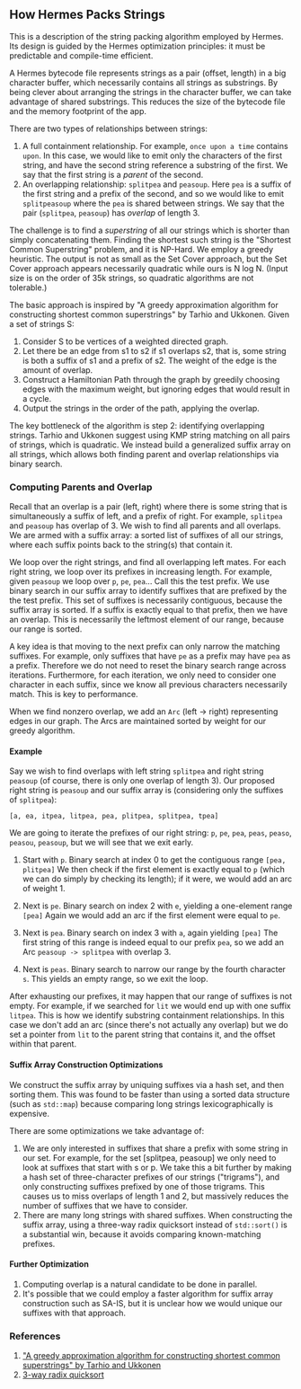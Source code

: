 ## How Hermes Packs Strings

This is a description of the string packing algorithm employed by Hermes. Its design is guided by the Hermes optimization principles: it must be predictable and compile-time efficient.

A Hermes bytecode file represents strings as a pair (offset, length) in a big character buffer, which necessarily contains all strings as substrings. By being clever about arranging the strings in the character buffer, we can take advantage of shared substrings. This reduces the size of the bytecode file and the memory footprint of the app.

There are two types of relationships between strings:

1. A full containment relationship. For example, `once upon a time` contains `upon`. In this case, we would like to emit only the characters of the first string, and have the second string reference a substring of the first. We say that the first string is a *parent* of the second.
2. An overlapping relationship: `splitpea` and `peasoup`. Here `pea` is a suffix of the first string and a prefix of the second, and so we would like to emit `splitpeasoup` where the `pea` is shared between strings. We say that the pair (`splitpea`, `peasoup`) has *overlap* of length 3.

The challenge is to find a *superstring* of all our strings which is shorter than simply concatenating them. Finding the shortest such string is the "Shortest Common Superstring" problem, and it is NP-Hard. We employ a greedy heuristic. The output is not as small as the Set Cover approach, but the Set Cover approach appears necessarily quadratic while ours is N log N. (Input size is on the order of 35k strings, so quadratic algorithms are not tolerable.)

The basic approach is inspired by "A greedy approximation algorithm for constructing shortest common superstrings" by Tarhio and Ukkonen.  Given a set of strings S:

1. Consider S to be vertices of a weighted directed graph.
2. Let there be an edge from s1 to s2 if s1 overlaps s2, that is, some string is both a suffix of s1 and a prefix of s2. The weight of the edge is the amount of overlap.
3. Construct a Hamiltonian Path through the graph by greedily choosing edges with the maximum weight, but ignoring edges that would result in a cycle.
4. Output the strings in the order of the path, applying the overlap.

The key bottleneck of the algorithm is step 2: identifying overlapping strings. Tarhio and Ukkonen suggest using KMP string matching on all pairs of strings, which is quadratic. We instead build a generalized suffix array on all strings, which allows both finding parent and overlap relationships via binary search.

### Computing Parents and Overlap

Recall that an overlap is a pair (left, right) where there is some string that is simultaneously a suffix of left, and a prefix of right. For example, `splitpea` and `peasoup` has overlap of 3. We wish to find all parents and all overlaps. We are armed with a suffix array: a sorted list of suffixes of all our strings, where each suffix points back to the string(s) that contain it.

We loop over the right strings, and find all overlapping left mates. For each right string, we loop over its prefixes in increasing length. For example, given `peasoup` we loop over `p`, `pe`, `pea`... Call this the test prefix. We use binary search in our suffix array to identify suffixes that are prefixed by the the test prefix. This set of suffixes is necessarily contiguous, because the suffix array is sorted. If a suffix is exactly equal to that prefix, then we have an overlap. This is necessarily the leftmost element of our range, because our range is sorted.

A key idea is that moving to the next prefix can only narrow the matching suffixes. For example, only suffixes that have `pe` as a prefix may have `pea` as a prefix. Therefore we do not need to reset the binary search range across iterations. Furthermore, for each iteration, we only need to consider one character in each suffix, since we know all previous characters necessarily match. This is key to performance.

When we find nonzero overlap, we add an `Arc` (left -> right) representing edges in our graph. The Arcs are maintained sorted by weight for our greedy algorithm.

#### Example

Say we wish to find overlaps with left string `splitpea` and right string `peasoup` (of course, there is only one overlap of length 3). Our proposed right string is `peasoup` and our suffix array is (considering only the suffixes of `splitpea`):

  `[a, ea, itpea, litpea, pea, plitpea, splitpea, tpea]`

We are going to iterate the prefixes of our right string: `p`, `pe`, `pea`, `peas`, `peaso`, `peasou`, `peasoup`, but we will see that we exit early.

1. Start with `p`. Binary search at index 0 to get the contiguous range `[pea, plitpea]` We then check if the first element is exactly equal to `p` (which we can do simply by checking its length); if it were, we would add an arc of weight 1.
  
2. Next is `pe`. Binary search on index 2 with `e`, yielding a one-element range `[pea]` Again we would add an arc if the first element were equal to `pe`.
  
3. Next is `pea`. Binary search on index 3 with `a`, again yielding `[pea]` The first string of this range is indeed equal to our prefix `pea`, so we add an Arc `peasoup -> splitpea` with overlap 3.
  
4. Next is `peas`. Binary search to narrow our range by the fourth character `s`. This yields an empty range, so we exit the loop.

After exhausting our prefixes, it may happen that our range of suffixes is not empty. For example, if we searched for `lit` we would end up with one suffix `litpea`. This is how we identify substring containment relationships. In this case we don't add an arc (since there's not actually any overlap) but we do set a pointer from `lit` to the parent string that contains it, and the offset within that parent.

#### Suffix Array Construction Optimizations

We construct the suffix array by uniquing suffixes via a hash set, and then sorting them. This was found to be faster than using a sorted data structure (such as `std::map`) because comparing long strings lexicographically is expensive.

There are some optimizations we take advantage of:

1. We are only interested in suffixes that share a prefix with some string in our set. For example, for the set [splitpea, peasoup] we only need to look at suffixes that start with s or p. We take this a bit further by making a hash set of three-character prefixes of our strings ("trigrams"), and only constructing suffixes prefixed by one of those trigrams. This causes us to miss overlaps of length 1 and 2, but massively reduces the number of suffixes that we have to consider.
2. There are many long strings with shared suffixes. When constructing the suffix array, using a three-way radix quicksort instead of `std::sort()` is a substantial win, because it avoids comparing known-matching prefixes.

#### Further Optimization

1. Computing overlap is a natural candidate to be done in parallel.
2. It's possible that we could employ a faster algorithm for suffix array construction such as SA-IS, but it is unclear how we would unique our suffixes with that approach.

### References

1. ["A greedy approximation algorithm for constructing shortest common superstrings" by Tarhio and Ukkonen](http://www.sciencedirect.com/science/article/pii/0304397588901673)
2. [3-way radix quicksort](https://en.wikipedia.org/wiki/Multi-key_quicksort)
